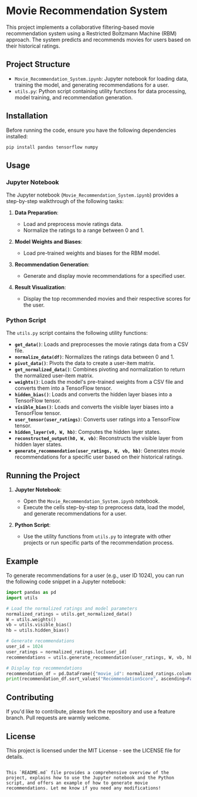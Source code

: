 
# Movie Recommendation System

This project implements a collaborative filtering-based movie recommendation system using a Restricted Boltzmann Machine (RBM) approach. The system predicts and recommends movies for users based on their historical ratings.

## Project Structure

- `Movie_Recommendation_System.ipynb`: Jupyter notebook for loading data, training the model, and generating recommendations for a user.
- `utils.py`: Python script containing utility functions for data processing, model training, and recommendation generation.

## Installation

Before running the code, ensure you have the following dependencies installed:

```bash
pip install pandas tensorflow numpy
```

## Usage

### Jupyter Notebook

The Jupyter notebook (`Movie_Recommendation_System.ipynb`) provides a step-by-step walkthrough of the following tasks:

1. **Data Preparation**:
   - Load and preprocess movie ratings data.
   - Normalize the ratings to a range between 0 and 1.

2. **Model Weights and Biases**:
   - Load pre-trained weights and biases for the RBM model.

3. **Recommendation Generation**:
   - Generate and display movie recommendations for a specified user.

4. **Result Visualization**:
   - Display the top recommended movies and their respective scores for the user.

### Python Script

The `utils.py` script contains the following utility functions:

- **`get_data()`**: Loads and preprocesses the movie ratings data from a CSV file.
- **`normalize_data(df)`**: Normalizes the ratings data between 0 and 1.
- **`pivot_data()`**: Pivots the data to create a user-item matrix.
- **`get_normalized_data()`**: Combines pivoting and normalization to return the normalized user-item matrix.
- **`weights()`**: Loads the model's pre-trained weights from a CSV file and converts them into a TensorFlow tensor.
- **`hidden_bias()`**: Loads and converts the hidden layer biases into a TensorFlow tensor.
- **`visible_bias()`**: Loads and converts the visible layer biases into a TensorFlow tensor.
- **`user_tensor(user_ratings)`**: Converts user ratings into a TensorFlow tensor.
- **`hidden_layer(v0, W, hb)`**: Computes the hidden layer states.
- **`reconstructed_output(h0, W, vb)`**: Reconstructs the visible layer from hidden layer states.
- **`generate_recommendation(user_ratings, W, vb, hb)`**: Generates movie recommendations for a specific user based on their historical ratings.

## Running the Project

1. **Jupyter Notebook**:
   - Open the `Movie_Recommendation_System.ipynb` notebook.
   - Execute the cells step-by-step to preprocess data, load the model, and generate recommendations for a user.

2. **Python Script**:
   - Use the utility functions from `utils.py` to integrate with other projects or run specific parts of the recommendation process.

## Example

To generate recommendations for a user (e.g., user ID 1024), you can run the following code snippet in a Jupyter notebook:

```python
import pandas as pd
import utils

# Load the normalized ratings and model parameters
normalized_ratings = utils.get_normalized_data()
W = utils.weights()
vb = utils.visible_bias()
hb = utils.hidden_bias()

# Generate recommendations
user_id = 1024
user_ratings = normalized_ratings.loc[user_id]
recommendations = utils.generate_recommendation(user_ratings, W, vb, hb)

# Display top recommendations
recommendation_df = pd.DataFrame({"movie_id": normalized_ratings.columns, "user_id": user_id, "RecommendationScore": recommendations[0].numpy()})
print(recommendation_df.sort_values("RecommendationScore", ascending=False).head(10))
```

## Contributing

If you'd like to contribute, please fork the repository and use a feature branch. Pull requests are warmly welcome.

## License

This project is licensed under the MIT License - see the LICENSE file for details.
```

This `README.md` file provides a comprehensive overview of the project, explains how to use the Jupyter notebook and the Python script, and offers an example of how to generate movie recommendations. Let me know if you need any modifications!
